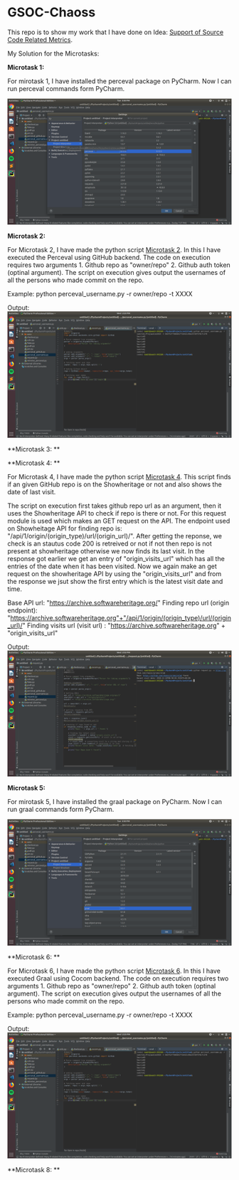 # GSOC-Chaoss
This repo is to show my work that I have done on Idea: [Support of Source Code Related Metrics](https://github.com/chaoss/grimoirelab/issues/182).   

My Solution for the Microtasks:

**Microtask 1:**

For mirotask 1, I have installed the perceval package on PyCharm. Now I can run perceval commands form PyCharm.

![pic](Microtask1.png)

**Microtask 2:**

For Microtask 2, I have made the python script [Microtask 2](Microtask2.py). In this I have executed the Perceval using GitHub backend. 
The code on execution requires two arguments 1. Github repo as "owner/repo" 2. Github auth token (optinal argument).
The script on execution gives output the usernames of all the persons who made commit on the repo.

Example: python perceval_username.py -r owner/repo -t XXXX

Output: 
![output](Output2.png)


**Microtask 3: **

**Microtask 4: **

For Microtask 4, I have made the python script [Microtask 4](Microtask4.py). This script finds if an given GitHub repo is on the Showheritage or not and also shows the date of last visit.

The script on execution first takes github repo url as an argument, then it uses the Showheritage API to check if repo is there or not. For this request module is used which makes an GET request on the API. The endpoint used on Showheitage API for finding repo is: "/api/1/origin/(origin_type)/url/(origin_url)/". After getting the reponse, we check is an stautus code 200 is retreived or not if not then repo is not present at showheritage otherwise we now finds its last visit. In the response got earlier we get an entry of "origin_visits_url" which has all the entries of the date when it has been visited. Now we again make an get request on the showheritage API by using the "origin_visits_url" and from the response we jsut show the first entry which is the latest visit date and time.

Base API url: "https://archive.softwareheritage.org/"
Finding repo url (origin endpoint): "https://archive.softwareheritage.org"+"/api/1/origin/(origin_type)/url/(origin_url)/"
Finding visits url (visit url) : "https://archive.softwareheritage.org" + "origin_visits_url"

Output: 
![pic](Output4.png)


**Microtask 5:**

For mirotask 5, I have installed the graal package on PyCharm. Now I can run graal commands form PyCharm.

![pic](Microtask5.png)

**Microtask 6: **

For Microtask 6, I have made the python script [Microtask 6](Microtask6.py). In this I have executed Graal using Cocom backend. 
The code on execution requires two arguments 1. Github repo as "owner/repo" 2. Github auth token (optinal argument).
The script on execution gives output the usernames of all the persons who made commit on the repo.

Example: python perceval_username.py -r owner/repo -t XXXX

Output: 
![output](output2.png)


**Microtask 8: **


